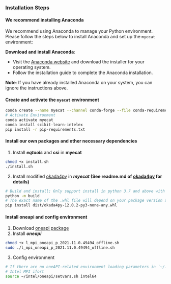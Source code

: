 ### Installation Steps

#### We recommend installing Anaconda

We recommend using Anaconda to manage your Python environment. Please follow the steps below to install Anaconda and set up the `myecat` environment:

**Download and install Anaconda**:

- Visit the [Anaconda website](https://www.anaconda.com/products/distribution) and download the installer for your operating system.
- Follow the installation guide to complete the Anaconda installation.

**Note**: If you have already installed Anaconda on your system, you can ignore the instructions above.

#### Create and activate the `myecat` environment

```bash
conda create --name myecat --channel conda-forge --file conda-requirements.txt
# Activate Environment
conda activate myecat
conda install scikit-learn-intelex
pip install -r pip-requirements.txt
```

#### Install our own packages and other necessary dependencies

1. Install ***eqtools*** and **csi** in **myecat**

```bash
chmod +x install.sh
./install.sh
```

2. Install modified [okada4py](https://github.com/kefuhe/okada4py) in ***myecat* (See readme.md of [okada4py](https://github.com/kefuhe/okada4py) for details)**

```bash
# Build and install; Only support install in python 3.7 and above with this way
python -m build
# The exact name of the .whl file will depend on your package version and Python version
pip install dist/okada4py-12.0.2-py3-none-any.whl
```

#### Install oneapi and config environment

1. Download [oneapi package](https://www.intel.com/content/www/us/en/developer/tools/oneapi/mpi-library-download.html?operatingsystem=linux&mpi-linux=offline)
2. Install ***oneapi***

```bash
chmod +x l_mpi_oneapi_p_2021.11.0.49494_offline.sh
sudo ./l_mpi_oneapi_p_2021.11.0.49494_offline.sh
```

3. Config environment

```bash
# If there are no oneAPI-related environment loading parameters in `~/.bashrc`, please add them manually.
# Intel MPI ifort
source ~/intel/oneapi/setvars.sh intel64
```

